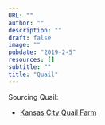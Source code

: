 ```yaml
---
URL: ""
author: ""
description: ""
draft: false
image: ""
pubdate: "2019-2-5"
resources: []
subtitle: ""
title: "Quail"
---
```




Sourcing Quail:

+ [Kansas City Quail Farm](http://kcquailfarm.com/)
